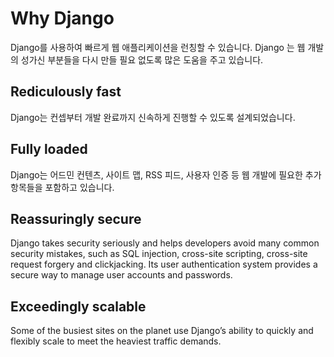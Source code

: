 # Why Django

Django를 사용하여 빠르게 웹 애플리케이션을 런칭할 수 있습니다. Django 는 웹 개발의 성가신 부분들을 다시 만들 필요 없도록 많은 도움을 주고 있습니다. 

## Rediculously fast

Django는 컨셉부터 개발 완료까지 신속하게 진행할 수 있도록 설계되었습니다.

## Fully loaded

Django는 어드민 컨텐츠, 사이트 맵, RSS 피드, 사용자 인증 등 웹 개발에 필요한 추가 항목들을 포함하고 있습니다. 

## Reassuringly secure

Django takes security seriously and helps developers avoid many common security mistakes, such as SQL injection, cross-site scripting, cross-site request forgery and clickjacking. Its user authentication system provides a secure way to manage user accounts and passwords.


## Exceedingly scalable

Some of the busiest sites on the planet use Django’s ability to quickly and flexibly scale to meet the heaviest traffic demands.
